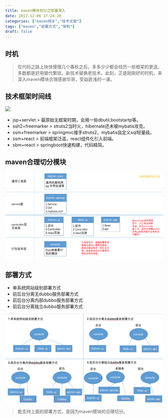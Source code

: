 ```yaml
---
title: maven模块划分之部署深入
date: 2017-12-06 17:24:20
categories: ["maven相关","技术文章"]
tags: ["maven","部署方式","架构"]
draft: false
---
```


## 时机
> 在代码之路上快快慢慢几个春秋之后，多多少少都会经历一些框架的更迭。多数都是好用替代繁琐，新技术替换老技术。此刻，正是刚刚好的时机，来深入maven模块合理感谢华哥，受益匪浅的一课。

## 技术框架时间线
![](/mb/images/maven/skil-time-line.png)

* jsp+servlet > 最原始无框架时期，会用一些dbutil,bootstartp等。
* ssh2+freemarker > struts2当时火，hibernate还未被mybatis攻克。
* ssm+freemarker > springmvc接手struts2，mybatis自定义sql轻量级。
* ssm+react > 前端框架泛滥，react组件化引入前端。
* sbm+react > springboot快速构建，代码精简。


## maven合理切分模块
![](/mb/images/maven/maven-module-cut.png)

## 部署方式
* 单系统网站级别部署方式
* 前后台分离无dubbo服务部署方式
* 前后台分离内部dubbo服务部署方式
* 前后台分离独立dubbo服务部署方式

![](/mb/images/maven/four-deploy-method.png)


> 能支持上面的部署方式，是因为maven模块的合理切分。




